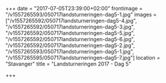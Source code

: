 +++
date = "2017-07-05T23:39:00+02:00"
frontimage = "/v1557265593/050717landsturneringen-dag5-1.jpg"
images = ["/v1557265592/050717landsturneringen-dag5-4.jpg", "/v1557265592/050717landsturneringen-dag5-3.jpg", "/v1557265592/050717landsturneringen-dag5-5.jpg", "/v1557265592/050717landsturneringen-dag5-6.jpg", "/v1557265592/050717landsturneringen-dag5-2.jpg", "/v1557265593/050717landsturneringen-dag5-1.jpg", "/v1557265595/050717landsturneringen-dag5-7.jpg"]
location = "Stavanger"
title = "Landsturneringen 2017 - Dag 5"

+++
